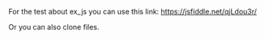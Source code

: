 For the test about ex_js you can use this link:
https://jsfiddle.net/qjLdou3r/

Or you can also clone files.
